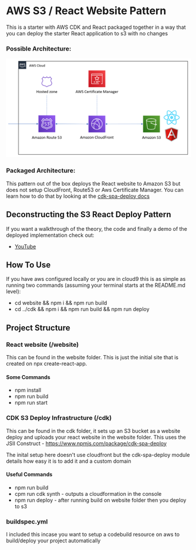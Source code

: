 # AWS S3 / React Website Pattern
This is a starter with AWS CDK and React packaged together in a way that you can deploy the starter React application to s3 with no changes

### Possible Architecture:
![Architecture](https://raw.githubusercontent.com/cdk-patterns/serverless/master/s3-react-website/img/architecture.PNG)

### Packaged Architecture:
This pattern out of the box deploys the React website to Amazon S3 but does not setup CloudFront, Route53 or Aws Certificate Manager. You can learn how to do that by looking at the [cdk-spa-deploy docs](https://github.com/nideveloper/CDK-SPA-Deploy)

## Deconstructing the S3 React Deploy Pattern
If you want a walkthrough of the theory, the code and finally a demo of the deployed implementation check out:

- [YouTube](https://www.youtube.com/watch?v=tUUNiF0q7rk)

## How To Use
If you have aws configured locally or you are in cloud9 this is as simple as running two commands (assuming your terminal starts at the README.md level):
- cd website && npm i && npm run build
- cd ../cdk && npm i && npm run build && npm run deploy 

## Project Structure

### React website (/website)
This can be found in the website folder. This is just the initial site that is created on npx create-react-app.

#### Some Commands
- npm install
- npm run build
- npm run start

### CDK S3 Deploy Infrastructure (/cdk)
This can be found in the cdk folder, it sets up an S3 bucket as a website deploy and uploads your react website in the website folder. This uses the JSII Construct - https://www.npmjs.com/package/cdk-spa-deploy

The inital setup here doesn't use cloudfront but the cdk-spa-deploy module details how easy it is to add it and a custom domain

#### Useful Commands

- npm run build
- cpm run cdk synth - outputs a cloudformation in the console
- npm run deploy - after running build on website folder then you deploy to s3

### buildspec.yml
I included this incase you want to setup a codebuild resource on aws to build/deploy your project automatically
